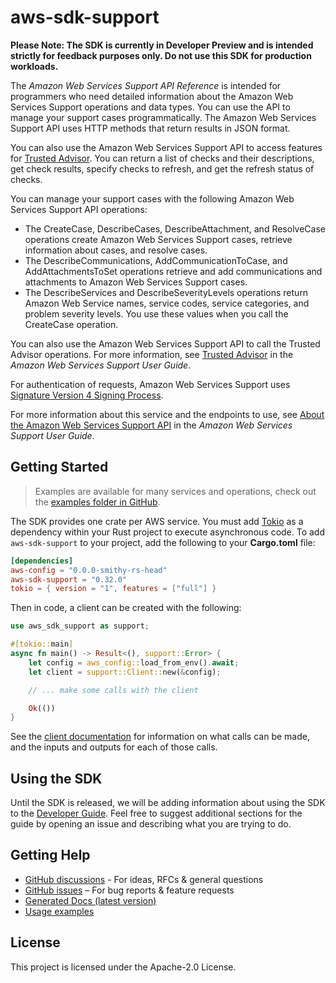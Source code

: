 # aws-sdk-support

**Please Note: The SDK is currently in Developer Preview and is intended strictly for
feedback purposes only. Do not use this SDK for production workloads.**

The _Amazon Web Services Support API Reference_ is intended for programmers who need detailed information about the Amazon Web Services Support operations and data types. You can use the API to manage your support cases programmatically. The Amazon Web Services Support API uses HTTP methods that return results in JSON format.

You can also use the Amazon Web Services Support API to access features for [Trusted Advisor](http://aws.amazon.com/premiumsupport/trustedadvisor/). You can return a list of checks and their descriptions, get check results, specify checks to refresh, and get the refresh status of checks.

You can manage your support cases with the following Amazon Web Services Support API operations:
  - The CreateCase, DescribeCases, DescribeAttachment, and ResolveCase operations create Amazon Web Services Support cases, retrieve information about cases, and resolve cases.
  - The DescribeCommunications, AddCommunicationToCase, and AddAttachmentsToSet operations retrieve and add communications and attachments to Amazon Web Services Support cases.
  - The DescribeServices and DescribeSeverityLevels operations return Amazon Web Service names, service codes, service categories, and problem severity levels. You use these values when you call the CreateCase operation.

You can also use the Amazon Web Services Support API to call the Trusted Advisor operations. For more information, see [Trusted Advisor](https://docs.aws.amazon.com/) in the _Amazon Web Services Support User Guide_.

For authentication of requests, Amazon Web Services Support uses [Signature Version 4 Signing Process](https://docs.aws.amazon.com/general/latest/gr/signature-version-4.html).

For more information about this service and the endpoints to use, see [About the Amazon Web Services Support API](https://docs.aws.amazon.com/awssupport/latest/user/about-support-api.html) in the _Amazon Web Services Support User Guide_.

## Getting Started

> Examples are available for many services and operations, check out the
> [examples folder in GitHub](https://github.com/awslabs/aws-sdk-rust/tree/main/examples).

The SDK provides one crate per AWS service. You must add [Tokio](https://crates.io/crates/tokio)
as a dependency within your Rust project to execute asynchronous code. To add `aws-sdk-support` to
your project, add the following to your **Cargo.toml** file:

```toml
[dependencies]
aws-config = "0.0.0-smithy-rs-head"
aws-sdk-support = "0.32.0"
tokio = { version = "1", features = ["full"] }
```

Then in code, a client can be created with the following:

```rust
use aws_sdk_support as support;

#[tokio::main]
async fn main() -> Result<(), support::Error> {
    let config = aws_config::load_from_env().await;
    let client = support::Client::new(&config);

    // ... make some calls with the client

    Ok(())
}
```

See the [client documentation](https://docs.rs/aws-sdk-support/latest/aws_sdk_support/client/struct.Client.html)
for information on what calls can be made, and the inputs and outputs for each of those calls.

## Using the SDK

Until the SDK is released, we will be adding information about using the SDK to the
[Developer Guide](https://docs.aws.amazon.com/sdk-for-rust/latest/dg/welcome.html). Feel free to suggest
additional sections for the guide by opening an issue and describing what you are trying to do.

## Getting Help

* [GitHub discussions](https://github.com/awslabs/aws-sdk-rust/discussions) - For ideas, RFCs & general questions
* [GitHub issues](https://github.com/awslabs/aws-sdk-rust/issues/new/choose) – For bug reports & feature requests
* [Generated Docs (latest version)](https://awslabs.github.io/aws-sdk-rust/)
* [Usage examples](https://github.com/awslabs/aws-sdk-rust/tree/main/examples)

## License

This project is licensed under the Apache-2.0 License.

